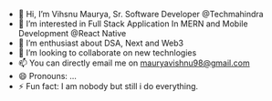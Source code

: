 - 👋 Hi, I’m Vihsnu Maurya, Sr. Software Developer @Techmahindra
- 👀 I’m interested in Full Stack Application In MERN and Mobile Development @React Native
- 🌱 I’m enthusiast about DSA, Next and Web3
- 💞️ I’m looking to collaborate on new technlogies
- 📫 You can directly email me on mauryavishnu98@gmail.com
- 😄 Pronouns: ...
- ⚡ Fun fact: I am nobody but still i do everything.

<!---
vishu47/vishu47 is a ✨ special ✨ repository because its `README.md` (this file) appears on your GitHub profile.
You can click the Preview link to take a look at your changes.
--->
